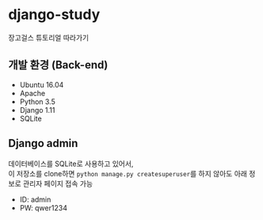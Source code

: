 # django-study
장고걸스 튜토리얼 따라가기

## 개발 환경 (Back-end)
- Ubuntu 16.04
- Apache
- Python 3.5
- Django 1.11
- SQLite

## Django admin
데이터베이스를 SQLite로 사용하고 있어서,  
이 저장소를 clone하면 `python manage.py createsuperuser`를 하지 않아도 아래 정보로 관리자 페이지 접속 가능
  - ID: admin
  - PW: qwer1234
